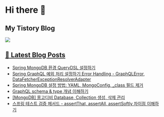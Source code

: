 # Hi there 👋

## My Tistory Blog

<p>
    <a href="https://kylo8.tistory.com"><img src="https://img.shields.io/badge/Tistory-000000?style=flat-square&logo=Tistory&logoColor=white"/>
</p>

## 📕 Latest Blog Posts

<ul><li><a href='https://kylo8.tistory.com/entry/Spring-MongoDB-%ED%99%98%EA%B2%BD-QueryDSL-%EC%84%A4%EC%A0%95%ED%95%98%EA%B8%B0' target='_blank'>Spring MongoDB 환경 QueryDSL 설정하기</a></li><li><a href='https://kylo8.tistory.com/entry/Spring-GraphQL-%EC%98%88%EC%99%B8-%EC%B2%98%EB%A6%AC-%EC%84%A4%EC%A0%95%ED%95%98%EA%B8%B0-Error-Handling-GraphQLError-DataFetcherExceptionResolverAdapter' target='_blank'>Spring GraphQL 예외 처리 설정하기 Error Handling - GraphQLError, DataFetcherExceptionResolverAdapter</a></li><li><a href='https://kylo8.tistory.com/entry/Spring-MongoDB-%EC%84%A4%EC%A0%95-%EB%B0%A9%EB%B2%95-YAML-MongoConfig-class-%ED%95%84%EB%93%9C-%EC%A0%9C%EA%B1%B0' target='_blank'>Spring MongoDB 설정 방법: YAML, MongoConfig, _class 필드 제거</a></li><li><a href='https://kylo8.tistory.com/entry/GraphQL-schema-type-%EA%B0%9C%EB%85%90-%EC%9D%B4%ED%95%B4%ED%95%98%EA%B8%B0' target='_blank'>GraphQL schema &amp; type 개념 이해하기</a></li><li><a href='https://kylo8.tistory.com/entry/MongoDB-%EB%AA%BD%EA%B3%A0%EB%94%94%EB%B9%84-Database-Collection-%EC%83%9D%EC%84%B1-%EC%82%AD%EC%A0%9C-%EA%B4%80%EB%A6%AC' target='_blank'>[MongoDB] 몽고디비 Database, Collection 생성, 삭제 관리</a></li><li><a href='https://kylo8.tistory.com/entry/%EC%8A%A4%ED%94%84%EB%A7%81-%ED%85%8C%EC%8A%A4%ED%8A%B8-%EA%B2%80%EC%A6%9D-%EB%A9%94%EC%84%9C%EB%93%9C-assertThat-assertAll-assertSoftly-%EC%B0%A8%EC%9D%B4%EC%A0%90-%EC%9D%B4%ED%95%B4%ED%95%98%EA%B8%B0' target='_blank'>스프링 테스트 검증 메서드 - assertThat, assertAll, assertSoftly 차이점 이해하기</a></li></ul>